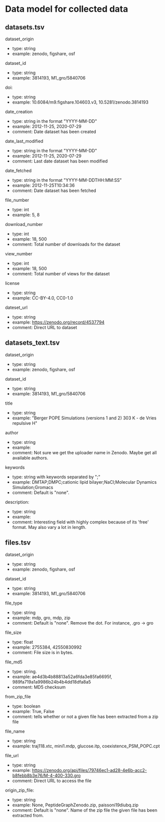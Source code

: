 # Data model for collected data

## datasets.tsv

dataset_origin
- type: string
- example: zenodo, figshare, osf

dataset_id
- type: string
- example: 3814193, M1_gro/5840706

doi:
- type: string
- example: 10.6084/m9.figshare.104603.v3, 10.5281/zenodo.3814193

date_creation
- type: string in the format "YYYY-MM-DD"
- example: 2012-11-25, 2020-07-29
- comment: Date dataset has been created

date_last_modified
- type: string in the format "YYYY-MM-DD"
- example: 2012-11-25, 2020-07-29
- comment: Last date dataset has been modified

date_fetched
- type: string in the format "YYYY-MM-DDTHH:MM:SS"
- example: 2012-11-25T10:34:36
- comment: Date dataset has been fetched

file_number
- type: int
- example: 5, 8

download_number
- type: int
- example: 18, 500
- comment: Total number of downloads for the dataset

view_number
- type: int
- example: 18, 500
- comment: Total number of views for the dataset

license
- type: string
- example: CC-BY-4.0, CC0-1.0

dateset_url
- type: string
- example: https://zenodo.org/record/4537794
- comment: Direct URL to dataset




## datasets_text.tsv

dataset_origin
- type: string
- example: zenodo, figshare, osf

dataset_id
- type: string
- example: 3814193, M1_gro/5840706

title
- type: string
- example: "Berger POPE Simulations (versions 1 and 2) 303 K - de Vries repulsive H"

author
- type: string
- example: 
- comment: Not sure we get the uploader name in Zenodo. Maybe get all available authors.

keywords
- type: string with keywords separated by ";"
- example: DMTAP;DMPC;cationic lipid bilayer;NaCl;Molecular Dynamics Simulation;Gromacs
- comment: Default is "none".

description:
- type: string
- example:
- comment: Interesting field with highly complex because of its 'free' format. May also vary a lot in length.

## files.tsv

dataset_origin
- type: string
- example: zenodo, figshare, osf

dataset_id
- type: string
- example: 3814193, M1_gro/5840706

file_type
- type: string
- example: mdp, gro, mdp, zip
- comment: Default is "none". Remove the dot. For instance, .gro -> gro

file_size
- type: float
- example: 2755384, 42550830992
- comment: File size is in bytes.

file_md5
- type: string.
- example: ae4d3b4b88813a52a6fda3e85fa6695f, 989fa719a1a9986b24b4b4dd18dfa8a5
- comment: MD5 checksum

from_zip_file
- type: boolean
- example: True, False
- comment: tells whether or not a given file has been extracted from a zip file

file_name
- type: string
- example: traj118.xtc, mini1.mdp, glucose.itp, coexistence_PSM_POPC.cpt

file_url
- type: string
- example: https://zenodo.org/api/files/79746ec1-ad28-4e6b-acc2-b8febb8b3e76/M-4-400-330.gro
- comment: Direct URL to access the file

origin_zip_file:
- type: string
- example: None, PeptideGraphZenodo.zip, paissoni19diubq.zip
- comment: Default is "none". Name of the zip file the given file has been extracted from.


